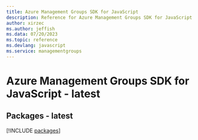 ```yaml
---
title: Azure Management Groups SDK for JavaScript
description: Reference for Azure Management Groups SDK for JavaScript
author: xirzec
ms.author: jeffish
ms.data: 07/20/2023
ms.topic: reference
ms.devlang: javascript
ms.service: managementgroups
---
```

# Azure Management Groups SDK for JavaScript - latest
## Packages - latest
[!INCLUDE [packages](management-groups-index.md)]